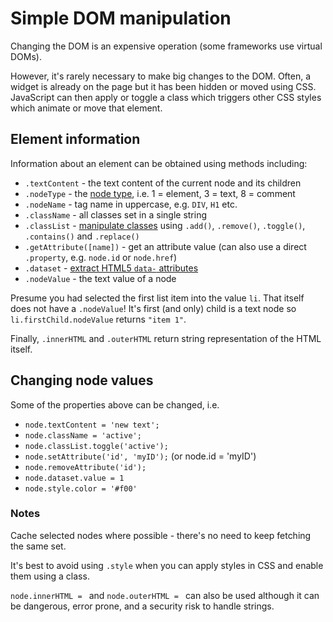 # Simple DOM manipulation
Changing the DOM is an expensive operation (some frameworks use virtual DOMs).

However, it's rarely necessary to make big changes to the DOM. Often, a widget is already on the page but it has been hidden or moved using CSS. JavaScript can then apply or toggle a class which triggers other CSS styles which animate or move that element.

## Element information
Information about an element can be obtained using methods including:

* `.textContent` - the text content of the current node and its children
* `.nodeType` - the [node type](https://developer.mozilla.org/en-US/docs/Web/API/Node/nodeType), i.e. 1 = element, 3 = text, 8 = comment
* `.nodeName` - tag name in uppercase, e.g. `DIV`, `H1` etc.
* `.className` - all classes set in a single string
* `.classList` - [manipulate classes](https://developer.mozilla.org/en-US/docs/Web/API/Element/classList) using `.add()`, `.remove()`, `.toggle()`, `.contains()` and `.replace()`
* `.getAttribute([name])` - get an attribute value (can also use a direct `.property`, e.g. `node.id` or `node.href`)
* `.dataset` - [extract HTML5 `data-` attributes](https://developer.mozilla.org/en-US/docs/Web/API/HTMLElement/dataset)
* `.nodeValue` - the text value of a node

Presume you had selected the first list item into the value `li`. That itself does not have a `.nodeValue`! It's first (and only) child is a text node so `li.firstChild.nodeValue` returns `"item 1"`.

Finally, `.innerHTML` and `.outerHTML` return string representation of the HTML itself.


## Changing node values
Some of the properties above can be changed, i.e.

* `node.textContent = 'new text';`
* `node.className = 'active';`
* `node.classList.toggle('active');`
* `node.setAttribute('id', 'myID');` (or node.id = 'myID')
* `node.removeAttribute('id');`
* `node.dataset.value = 1`
* `node.style.color = '#f00'`

### Notes
Cache selected nodes where possible - there's no need to keep fetching the same set.

It's best to avoid using `.style` when you can apply styles in CSS and enable them using a class.

`node.innerHTML = ` and `node.outerHTML = ` can also be used although it can be dangerous, error prone, and a security risk to handle strings.
